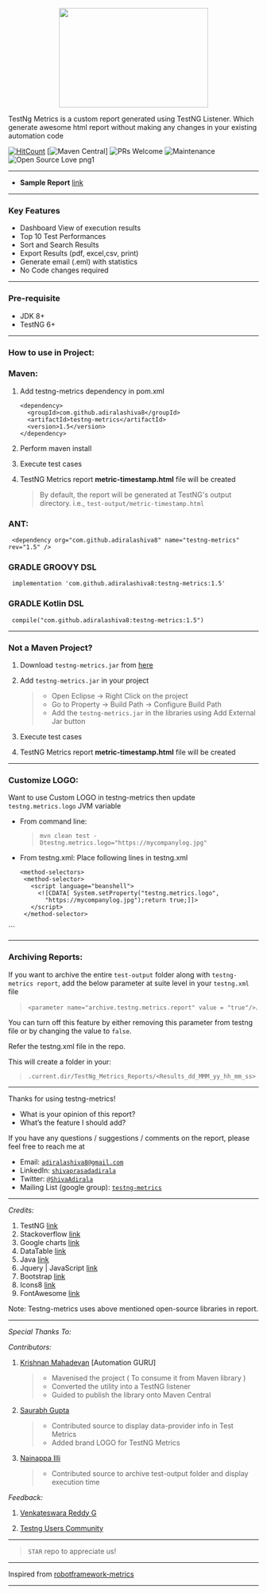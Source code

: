 <p align="center"><img src="https://i.ibb.co/0j28fBG/tmetricslogo.png" width="300" height="200"></p>

TestNg Metrics is a custom report generated using TestNG Listener. Which generate awesome html report without making any changes in your existing automation code

[![HitCount](http://hits.dwyl.io/adiralashiva8/testng-metrics.svg)](http://hits.dwyl.io/adiralashiva8/testng-metrics)
[![Maven Central](https://img.shields.io/maven-central/v/com.github.adiralashiva8/testng-metrics.svg?label=Maven%20Central)]
![PRs Welcome](https://img.shields.io/badge/PRs-welcome-brightgreen.svg?style=flat-square)
![Maintenance](https://img.shields.io/badge/Maintained%3F-yes-green.svg)
![Open Source Love png1](https://badges.frapsoft.com/os/v1/open-source.png?v=103)

---

  - __Sample Report__ [link](https://testng-metrics.netlify.com/)

---

### Key Features

 - Dashboard View of execution results
 - Top 10 Test Performances
 - Sort and Search Results
 - Export Results (pdf, excel,csv, print)
 - Generate email (.eml) with statistics
 - No Code changes required

---

### Pre-requisite

 - JDK 8+
 - TestNG 6+

---

### How to use in Project:

### Maven:

1. Add testng-metrics dependency in pom.xml
   ```
   <dependency>
     <groupId>com.github.adiralashiva8</groupId>
     <artifactId>testng-metrics</artifactId>
     <version>1.5</version>
   </dependency>
   
   ```
2. Perform maven install

3. Execute test cases

4. TestNG Metrics report __metric-timestamp.html__ file will be created
   > By default, the report will be generated at TestNG's output directory. i.e., `test-output/metric-timestamp.html`

### ANT:

   ```
    <dependency org="com.github.adiralashiva8" name="testng-metrics" rev="1.5" />
   ```

### GRADLE GROOVY DSL
   ```
    implementation 'com.github.adiralashiva8:testng-metrics:1.5'
   ```

### GRADLE Kotlin DSL
   ```
    compile("com.github.adiralashiva8:testng-metrics:1.5")
   ```

---

### Not a Maven Project?

1. Download `testng-metrics.jar` from [here](http://central.maven.org/maven2/com/github/adiralashiva8/testng-metrics/1.5/testng-metrics-1.5.jar)

2. Add `testng-metrics.jar` in your project
   > - Open Eclipse → Right Click on the project
   > - Go to Property → Build Path → Configure Build Path
   > - Add the `testng-metrics.jar` in the libraries using Add External Jar button

3. Execute test cases

4. TestNG Metrics report __metric-timestamp.html__ file will be created

---

### Customize LOGO:

Want to use Custom LOGO in testng-metrics then update `testng.metrics.logo` JVM variable

 - From command line: 
   > `mvn clean test -Dtestng.metrics.logo="https://mycompanylog.jpg"`

 - From testng.xml: Place following lines in testng.xml
   ```
   <method-selectors>
    <method-selector>
      <script language="beanshell">
        <![CDATA[ System.setProperty("testng.metrics.logo",
          "https://mycompanylog.jpg");return true;]]>
      </script>
    </method-selector>
  </method-selectors>
  ```

---

### Archiving Reports:

If you want to archive the entire `test-output` folder along with `testng-metrics report`, add the below parameter at suite level in your `testng.xml` file 

 > `<parameter name="archive.testng.metrics.report" value = "true"/>`.

You can turn off this feature by either removing this parameter from testng file or by changing the value to `false`.

Refer the testng.xml file in the repo.

This will create a folder in your: 

> `.current.dir/TestNg_Metrics_Reports/<Results_dd_MMM_yy_hh_mm_ss>` 

---

Thanks for using testng-metrics!

 - What is your opinion of this report?
 - What’s the feature I should add?

If you have any questions / suggestions / comments on the report, please feel free to reach me at

 - Email: <a href="mailto:adiralashiva8@gmail.com?Subject=Testng%20Metrics" target="_blank">`adiralashiva8@gmail.com`</a> 
 - LinkedIn: <a href="https://www.linkedin.com/in/shivaprasadadirala/" target="_blank">`shivaprasadadirala`</a>
 - Twitter: <a href="https://twitter.com/ShivaAdirala" target="_blank">`@ShivaAdirala`</a>
 - Mailing List (google group): <a href="https://groups.google.com/forum/embed/?place=forum/testng-metrics" target="_blank">`testng-metrics`</a>

---

*Credits:*

1. TestNG [link](https://testng.org/doc/index.html)
2. Stackoverflow [link](http://stackoverflow.com)
3. Google charts [link](https://developers.google.com/chart/)
4. DataTable [link](https://datatables.net/examples/basic_init/table_sorting.html)
5. Java [link](https://www.java.com)
6. Jquery | JavaScript [link](https://www.jqueryscript.net)
7. Bootstrap [link](http://getbootstrap.com/docs/4.1/examples/dashboard/)
8. Icons8 [link](https://icons8.com/)
9. FontAwesome [link](https://fontawesome.com)

Note: Testng-metrics uses above mentioned open-source libraries in report.

---

*Special Thanks To:*

*Contributors:*

1. [Krishnan Mahadevan](https://www.linkedin.com/in/krmahadevan/) [Automation GURU]
    > - Mavenised the project ( To consume it from Maven library )
    > - Converted the utility into a TestNG listener
    > - Guided to publish the library onto Maven Central

2. [Saurabh Gupta](https://www.linkedin.com/in/saurabh-gupta-24769929/)
    > - Contributed source to display data-provider info in Test Metrics
    > - Added brand LOGO for TestNG Metrics

3. [Nainappa Illi](https://www.linkedin.com/in/nainappa-illi-97673231/)
    > - Contributed source to archive test-output folder and display execution time

*Feedback:*

1. [Venkateswara Reddy G](https://www.linkedin.com/in/gvreddyreddy/)

2. [Testng Users Community](https://groups.google.com/forum/#!forum/testng-users)

---

  > `STAR` repo to appreciate us!

---

Inspired from [robotframework-metrics](https://github.com/adiralashiva8/robotframework-metrics)

---
